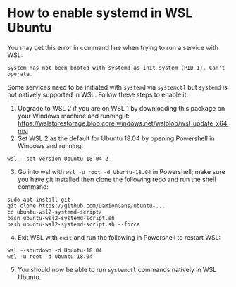 # How to enable systemd in WSL Ubuntu #

You may get this error in command line when trying to run a service with WSL:  

```
System has not been booted with systemd as init system (PID 1). Can't operate.
```  

Some services need to be initiated with ```systemd``` via ```systemctl``` but ```systemd``` is not natively supported in WSL. Follow these steps to enable it:  

1. Upgrade to WSL 2 if you are on WSL 1 by downloading this package on your Windows machine and running it:  https://wslstorestorage.blob.core.windows.net/wslblob/wsl_update_x64.msi
2. Set WSL 2 as the default for Ubuntu 18.04 by opening Powershell in Windows and running:  
```
wsl --set-version Ubuntu-18.04 2
```
3. Go into wsl with ```wsl -u root -d Ubuntu-18.04``` in Powershell; make sure you have git installed then clone the following repo and run the shell command:  
```
sudo apt install git
git clone https://github.com/DamionGans/ubuntu-...
cd ubuntu-wsl2-systemd-script/
bash ubuntu-wsl2-systemd-script.sh
bash ubuntu-wsl2-systemd-script.sh --force
``` 
4. Exit WSL with ```exit``` and run the following in Powershell to restart WSL:  
```
wsl --shutdown -d Ubuntu-18.04
wsl -u root -d Ubuntu-18.04
```
5. You should now be able to run ```systemctl``` commands natively in WSL Ubuntu.
